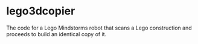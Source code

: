 # lego3dcopier
The code for a Lego Mindstorms robot that scans a Lego construction and proceeds to build an identical copy of it.
